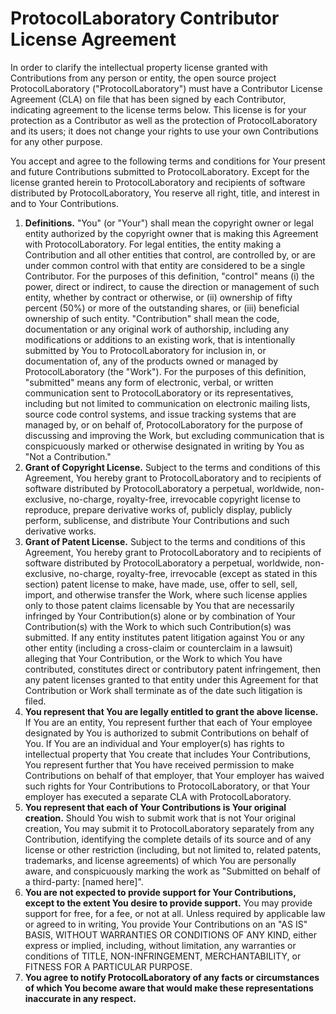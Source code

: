 # ProtocolLaboratory Contributor License Agreement

In order to clarify the intellectual property license granted with Contributions from any person or entity, the open source project ProtocolLaboratory ("ProtocolLaboratory") must have a Contributor License Agreement (CLA) on file that has been signed by each Contributor, indicating agreement to the license terms below. This license is for your protection as a Contributor as well as the protection of ProtocolLaboratory and its users; it does not change your rights to use your own Contributions for any other purpose.

You accept and agree to the following terms and conditions for Your present and future Contributions submitted to ProtocolLaboratory. Except for the license granted herein to ProtocolLaboratory and recipients of software distributed by ProtocolLaboratory, You reserve all right, title, and interest in and to Your Contributions.

1. **Definitions.** "You" (or "Your") shall mean the copyright owner or legal entity authorized by the copyright owner that is making this Agreement with ProtocolLaboratory. For legal entities, the entity making a Contribution and all other entities that control, are controlled by, or are under common control with that entity are considered to be a single Contributor. For the purposes of this definition, "control" means (i) the power, direct or indirect, to cause the direction or management of such entity, whether by contract or otherwise, or (ii) ownership of fifty percent (50%) or more of the outstanding shares, or (iii) beneficial ownership of such entity. "Contribution" shall mean the code, documentation or any original work of authorship, including any modifications or additions to an existing work, that is intentionally submitted by You to ProtocolLaboratory for inclusion in, or documentation of, any of the products owned or managed by ProtocolLaboratory (the "Work"). For the purposes of this definition, "submitted" means any form of electronic, verbal, or written communication sent to ProtocolLaboratory or its representatives, including but not limited to communication on electronic mailing lists, source code control systems, and issue tracking systems that are managed by, or on behalf of, ProtocolLaboratory for the purpose of discussing and improving the Work, but excluding communication that is conspicuously marked or otherwise designated in writing by You as "Not a Contribution."
2. **Grant of Copyright License.** Subject to the terms and conditions of this Agreement, You hereby grant to ProtocolLaboratory and to recipients of software distributed by ProtocolLaboratory a perpetual, worldwide, non-exclusive, no-charge, royalty-free, irrevocable copyright license to reproduce, prepare derivative works of, publicly display, publicly perform, sublicense, and distribute Your Contributions and such derivative works.
3. **Grant of Patent License.** Subject to the terms and conditions of this Agreement, You hereby grant to ProtocolLaboratory and to recipients of software distributed by ProtocolLaboratory a perpetual, worldwide, non-exclusive, no-charge, royalty-free, irrevocable (except as stated in this section) patent license to make, have made, use, offer to sell, sell, import, and otherwise transfer the Work, where such license applies only to those patent claims licensable by You that are necessarily infringed by Your Contribution(s) alone or by combination of Your Contribution(s) with the Work to which such Contribution(s) was submitted. If any entity institutes patent litigation against You or any other entity (including a cross-claim or counterclaim in a lawsuit) alleging that Your Contribution, or the Work to which You have contributed, constitutes direct or contributory patent infringement, then any patent licenses granted to that entity under this Agreement for that Contribution or Work shall terminate as of the date such litigation is filed.
4. **You represent that You are legally entitled to grant the above license.** If You are an entity, You represent further that each of Your employee designated by You is authorized to submit Contributions on behalf of You. If You are an individual and Your employer(s) has rights to intellectual property that You create that includes Your Contributions, You represent further that You have received permission to make Contributions on behalf of that employer, that Your employer has waived such rights for Your Contributions to ProtocolLaboratory, or that Your employer has executed a separate CLA with ProtocolLaboratory.
5. **You represent that each of Your Contributions is Your original creation.** Should You wish to submit work that is not Your original creation, You may submit it to ProtocolLaboratory separately from any Contribution, identifying the complete details of its source and of any license or other restriction (including, but not limited to, related patents, trademarks, and license agreements) of which You are personally aware, and conspicuously marking the work as "Submitted on behalf of a third-party: [named here]".
6. **You are not expected to provide support for Your Contributions, except to the extent You desire to provide support.** You may provide support for free, for a fee, or not at all. Unless required by applicable law or agreed to in writing, You provide Your Contributions on an "AS IS" BASIS, WITHOUT WARRANTIES OR CONDITIONS OF ANY KIND, either express or implied, including, without limitation, any warranties or conditions of TITLE, NON-INFRINGEMENT, MERCHANTABILITY, or FITNESS FOR A PARTICULAR PURPOSE.
7. **You agree to notify ProtocolLaboratory of any facts or circumstances of which You become aware that would make these representations inaccurate in any respect.**
